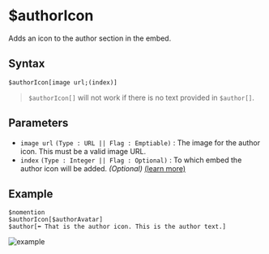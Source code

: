 # $authorIcon
Adds an icon to the author section in the embed.

## Syntax
```
$authorIcon[image url;(index)]
```
> `$authorIcon[]` will not work if there is no text provided in `$author[]`.
> 
## Parameters
- `image url` `(Type : URL || Flag : Emptiable)` : The image for the author icon. This must be a valid image URL.
- `index` `(Type : Integer || Flag : Optional)` : To which embed the author icon will be added. _(Optional)_ [(learn more)](../resources/embedIndexes.md)

## Example
```
$nomention
$authorIcon[$authorAvatar]
$author[⬅️ That is the author icon. This is the author text.]
```

![example](https://user-images.githubusercontent.com/113303649/209976219-44583abf-be27-4874-bfff-331d51f45f1e.png)

